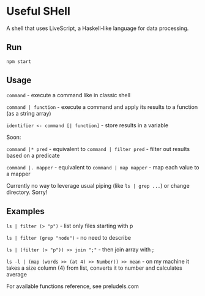 # Useful SHell #

A shell that uses LiveScript, a Haskell-like language for data processing.

## Run ##

`npm start`

## Usage ##

`command` - execute a command like in classic shell

`command | function` - execute a command and apply its results to a function (as a string array)

`identifier <- command [| function]` - store results in a variable

Soon:

`command |* pred` - equivalent to `command | filter pred` - filter out results based on a predicate

`command |. mapper` - equivalent to `command | map mapper` - map each value to a mapper

Currently no way to leverage usual piping (like `ls | grep ...`) or change directory. Sorry!

## Examples ##
`ls | filter (> "p")` - list only files starting with p

`ls | filter (grep "node")` - no need to describe

`ls | (filter (> "p")) >> join ";"` - then join array with ;

`ls -l | (map (words >> (at 4) >> Number)) >> mean` - on my machine it takes a size column (4) from list, converts it to number and calculates average

For available functions reference, see preludels.com 
